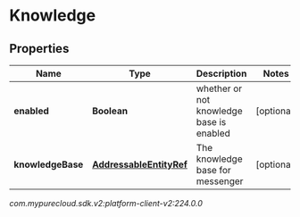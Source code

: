 # Knowledge


## Properties

| Name | Type | Description | Notes |
| ------------ | ------------- | ------------- | ------------- |
| **enabled** | **Boolean** | whether or not knowledge base is enabled |  [optional] |
| **knowledgeBase** | [**AddressableEntityRef**](AddressableEntityRef) | The knowledge base for messenger |  [optional] |




_com.mypurecloud.sdk.v2:platform-client-v2:224.0.0_

